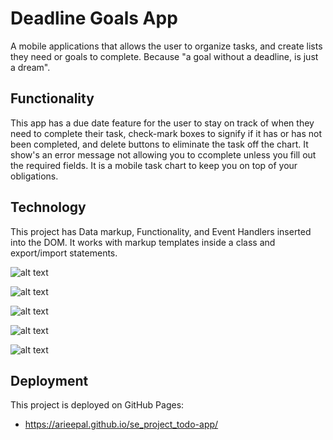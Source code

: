 # Deadline Goals App

A mobile applications that allows the user to organize tasks, and create lists they need or goals to complete. Because "a goal without a deadline, is just a dream".

## Functionality

This app has a due date feature for the user to stay on track of when they need to complete their task, check-mark boxes to signify if it has or has not been completed, and delete buttons to eliminate the task off the chart. It show's an error message not allowing you to ccomplete unless you fill out the required fields. It is a mobile task chart to keep you on top of your obligations.

## Technology

This project has Data markup, Functionality, and Event Handlers inserted into the DOM. It works with markup templates inside a class and export/import statements.

![alt text](.//images/todo%20app%20images/Screenshot%202025-01-31%20at%2010.17.53 AM.png)

![alt text](.//images/todo%20app%20images/Screenshot%202025-01-31%20at%2010.18.04 AM.png)

![alt text](.//images/todo%20app%20images/Screenshot%202025-01-31%20at%2010.18.30 AM.png)

![alt text](.//images/todo%20app%20images/Screenshot%202025-01-31%20at%2010.18.47 AM.png)

![alt text](.//images/todo%20app%20images/Screenshot%202025-01-31%20at%2010.19.38 AM.png)

## Deployment

This project is deployed on GitHub Pages:

- https://arieepal.github.io/se_project_todo-app/
